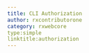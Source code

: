 ```yaml
---
title: CLI Authorization
author: rxcontributorone
category: rxwebcore 
type:simple
linktitle:authorization
---
```



